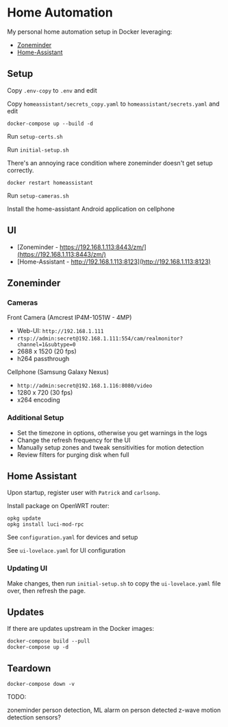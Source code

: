 # Home Automation

My personal home automation setup in Docker leveraging:

* [Zoneminder](https://github.com/ZoneMinder/zoneminder)
* [Home-Assistant](https://github.com/home-assistant/home-assistant)

## Setup

Copy `.env-copy` to `.env` and edit

Copy `homeassistant/secrets_copy.yaml` to `homeassistant/secrets.yaml` and edit

```shell
docker-compose up --build -d
```

Run `setup-certs.sh`

Run `initial-setup.sh`

There's an annoying race condition where zoneminder doesn't get setup correctly.

```shell
docker restart homeassistant
```

Run `setup-cameras.sh`

Install the home-assistant Android application on cellphone

## UI

* [Zoneminder - https://192.168.1.113:8443/zm/](https://192.168.1.113:8443/zm/)
* [Home-Assistant - http://192.168.1.113:8123](http://192.168.1.113:8123)

## Zoneminder

### Cameras

Front Camera (Amcrest IP4M-1051W - 4MP)

* Web-UI: `http://192.168.1.111`
* `rtsp://admin:secret@192.168.1.111:554/cam/realmonitor?channel=1&subtype=0`
* 2688 x 1520 (20 fps)
* h264 passthrough

Cellphone (Samsung Galaxy Nexus)

* `http://admin:secret@192.168.1.116:8080/video`
* 1280 x 720 (30 fps)
* x264 encoding

### Additional Setup

* Set the timezone in options, otherwise you get warnings in the logs
* Change the refresh frequency for the UI
* Manually setup zones and tweak sensitivities for motion detection
* Review filters for purging disk when full

## Home Assistant

Upon startup, register user with `Patrick` and `carlsonp`.

Install package on OpenWRT router:

```shell
opkg update
opkg install luci-mod-rpc
```

See `configuration.yaml` for devices and setup

See `ui-lovelace.yaml` for UI configuration

### Updating UI

Make changes, then run `initial-setup.sh` to copy the `ui-lovelace.yaml` file over,
then refresh the page.

## Updates

If there are updates upstream in the Docker images:

```shell
docker-compose build --pull
docker-compose up -d
```

## Teardown

```shell
docker-compose down -v
```



TODO:

zoneminder person detection, ML
alarm on person detected
z-wave motion detection sensors?